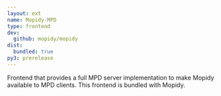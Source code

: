 ```yaml
---
layout: ext
name: Mopidy-MPD
type: frontend
dev:
  github: mopidy/mopidy
dist:
  bundled: true
py3: prerelease
---
```


Frontend that provides a full MPD server implementation to
make Mopidy available to MPD clients.
This frontend is bundled with Mopidy.
